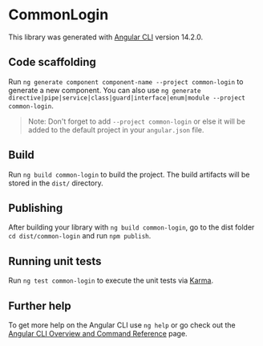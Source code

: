 # CommonLogin

This library was generated with [Angular CLI](https://github.com/angular/angular-cli) version 14.2.0.

## Code scaffolding

Run `ng generate component component-name --project common-login` to generate a new component. You can also use `ng generate directive|pipe|service|class|guard|interface|enum|module --project common-login`.
> Note: Don't forget to add `--project common-login` or else it will be added to the default project in your `angular.json` file. 

## Build

Run `ng build common-login` to build the project. The build artifacts will be stored in the `dist/` directory.

## Publishing

After building your library with `ng build common-login`, go to the dist folder `cd dist/common-login` and run `npm publish`.

## Running unit tests

Run `ng test common-login` to execute the unit tests via [Karma](https://karma-runner.github.io).

## Further help

To get more help on the Angular CLI use `ng help` or go check out the [Angular CLI Overview and Command Reference](https://angular.io/cli) page.
